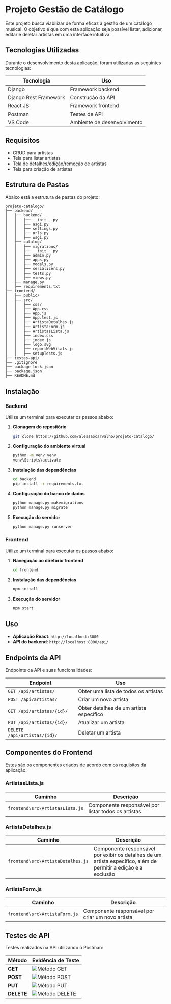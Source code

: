 # Projeto Gestão de Catálogo

Este projeto busca viabilizar de forma eficaz a gestão de um catálogo musical. O objetivo é que com esta aplicação seja possível listar, adicionar, editar e deletar artistas em uma interface intuitiva.

## Tecnologias Utilizadas

Durante o desenvolvimento desta aplicação, foram utilizadas as seguintes tecnologias:

| Tecnologia             | Uso                    |
|------------------------|------------------------|
| Django                 | Framework backend      |
| Django Rest Framework  | Construção da API      |
| React JS               | Framework frontend     |
| Postman                | Testes de API          |
| VS Code                | Ambiente de desenvolvimento |

## Requisitos

* CRUD para artistas
* Tela para listar artistas
* Tela de detalhes/edição/remoção de artistas
* Tela para criação de artistas

## Estrutura de Pastas

Abaixo está a estrutura de pastas do projeto:

````plaintext
projeto-catalogo/
├── backend/
│   ├── backend/
│   │   ├── __init__.py
│   │   ├── asgi.py
│   │   ├── settings.py
│   │   ├── urls.py
│   │   ├── wsgi.py
│   ├── catalog/
│   │   ├── migrations/
│   │   ├── __init__.py
│   │   ├── admin.py
│   │   ├── apps.py
│   │   ├── models.py
│   │   ├── serializers.py
│   │   ├── tests.py
│   │   ├── views.py
│   ├── manage.py
│   ├── requirements.txt
├── frontend/
│   ├── public/
│   ├── src/
│   │   ├── css/
│   │   ├── App.css
│   │   ├── App.js
│   │   ├── App.test.js
│   │   ├── ArtistaDetalhes.js
│   │   ├── ArtistaForm.js
│   │   ├── ArtistasLista.js
│   │   ├── index.css
│   │   ├── index.js
│   │   ├── logo.svg
│   │   ├── reportWebVitals.js
│   │   ├── setupTests.js
├── testes-api/
├── .gitignore
├── package-lock.json
├── package.json
├── README.md
````

## Instalação

### Backend

Utilize um terminal para executar os passos abaixo:

1. **Clonagem do repositório**
    ```sh
    git clone https://github.com/alessaocarvalho/projeto-catalogo/
    ```

2. **Configuração do ambiente virtual**
    ```sh
    python -m venv venv
    venv\Scripts\activate
    ```

3. **Instalação das dependências**
    ```sh
    cd backend
    pip install -r requirements.txt
    ```

4. **Configuração do banco de dados**
    ```sh
    python manage.py makemigrations
    python manage.py migrate
    ```

5. **Execução do servidor**
    ```sh
    python manage.py runserver
    ```

### Frontend

Utilize um terminal para executar os passos abaixo:

1. **Navegação ao diretório frontend**
    ```sh
    cd frontend
    ```

2. **Instalação das dependências**
    ```sh
    npm install
    ```

3. **Execução do servidor**
    ```sh
    npm start
    ```

## Uso

* **Aplicação React**: `http://localhost:3000`
* **API do backend**: `http://localhost:8000/api/`

## Endpoints da API

Endpoints da API e suas funcionalidades:

| Endpoint              | Uso                                   |
|-----------------------|---------------------------------------|
| `GET /api/artistas/`  | Obter uma lista de todos os artistas  |
| `POST /api/artistas/` | Criar um novo artista                 |
| `GET /api/artistas/{id}/` | Obter detalhes de um artista específico |
| `PUT /api/artistas/{id}/` | Atualizar um artista               |
| `DELETE /api/artistas/{id}/` | Deletar um artista             |

## Componentes do Frontend

Estes são os componentes criados de acordo com os requisitos da aplicação:

### ArtistasLista.js

| Caminho                       | Descrição                                      |
|-------------------------------|------------------------------------------------|
| `frontend\src\ArtistasLista.js` | Componente responsável por listar todos os artistas |

### ArtistaDetalhes.js

| Caminho                           | Descrição                                             |
|-----------------------------------|-------------------------------------------------------|
| `frontend\src\ArtistaDetalhes.js` | Componente responsável por exibir os detalhes de um artista específico, além de permitir a edição e a exclusão |

### ArtistaForm.js

| Caminho                      | Descrição                                   |
|------------------------------|---------------------------------------------|
| `frontend\src\ArtistaForm.js` | Componente responsável por criar um novo artista |

## Testes de API

Testes realizados na API utilizando o Postman:

| Método     | Evidência de Teste |
|------------|--------------------|
| **GET**    | ![Método GET](/testes-api/metodo-get.png) |
| **POST**   | ![Método POST](/testes-api/metodo-post.png) |
| **PUT**    | ![Método PUT](/testes-api/metodo-put.png) |
| **DELETE** | ![Método DELETE](/testes-api/metodo-delete.png) |
